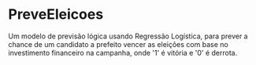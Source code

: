 # PreveEleicoes
Um modelo de previsão lógica usando Regressão Logística, para prever a chance de um candidato a prefeito vencer as eleições com base no investimento financeiro na campanha, onde '1' é vitória e '0' é derrota.
